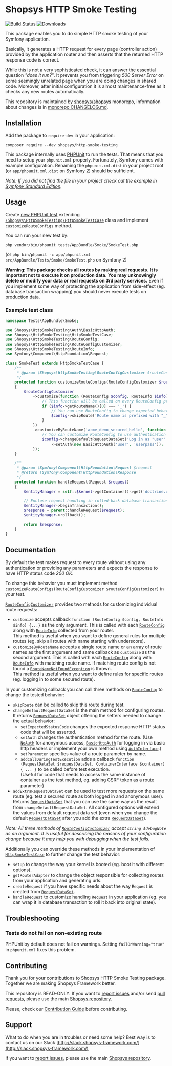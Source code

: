 # Shopsys HTTP Smoke Testing

[![Build Status](https://travis-ci.org/shopsys/http-smoke-testing.svg?branch=master)](https://travis-ci.org/shopsys/http-smoke-testing)
[![Downloads](https://img.shields.io/packagist/dt/shopsys/http-smoke-testing.svg)](https://packagist.org/packages/shopsys/http-smoke-testing)

This package enables you to do simple HTTP smoke testing of your Symfony application.

Basically, it generates a HTTP request for every page (controller action) provided by the application router and then asserts that the returned HTTP response code is correct.

While this is not a very sophisticated check, it can answer the essential question *"does it run?"*.
It prevents you from triggering *500 Server Error* on some seemingly unrelated page when you are doing changes in shared code.
Moreover, after initial configuration it is almost maintenance-free as it checks any new routes automatically.

This repository is maintained by [shopsys/shopsys] monorepo, information about changes is in [monorepo CHANGELOG.md](https://github.com/shopsys/shopsys/blob/master/CHANGELOG.md).

## Installation
Add the package to `require-dev` in your application:
```
composer require --dev shopsys/http-smoke-testing
```

This package internally uses [PHPUnit](https://phpunit.de/) to run the tests.
That means that you need to setup your `phpunit.xml` properly.
Fortunately, Symfony comes with example configuration.
Renaming the `phpunit.xml.dist` in your project root (or `app/phpunit.xml.dist` on Symfony 2) should be sufficient.

*Note: If you did not find the file in your project check out the example in [Symfony Standard Edition](https://github.com/symfony/symfony-standard).*

## Usage
Create [new PHPUnit test](https://phpunit.de/manual/current/en/writing-tests-for-phpunit.html) extending [`\Shopsys\HttpSmokeTesting\HttpSmokeTestCase`](./src/HttpSmokeTestCase.php) class and implement `customizeRouteConfigs` method.

You can run your new test by:

```
php vendor/bin/phpunit tests/AppBundle/Smoke/SmokeTest.php
```

(or `php bin/phpunit -c app/phpunit.xml src/AppBundle/Tests/Smoke/SmokeTest.php` on Symfony 2)

**Warning: This package checks all routes by making real requests.**
**It is important not to execute it on production data.**
**You may unknowingly delete or modify your data or real requests on 3rd party services.**
Even if you implement some way of protecting the application from side-effect (eg. database transaction wrapping) you should never execute tests on production data.

### Example test class
```php
namespace Tests\AppBundle\Smoke;

use Shopsys\HttpSmokeTesting\Auth\BasicHttpAuth;
use Shopsys\HttpSmokeTesting\HttpSmokeTestCase;
use Shopsys\HttpSmokeTesting\RouteConfig;
use Shopsys\HttpSmokeTesting\RouteConfigCustomizer;
use Shopsys\HttpSmokeTesting\RouteInfo;
use Symfony\Component\HttpFoundation\Request;

class SmokeTest extends HttpSmokeTestCase {
    /**
     * @param \Shopsys\HttpSmokeTesting\RouteConfigCustomizer $routeConfigCustomizer
     */
    protected function customizeRouteConfigs(RouteConfigCustomizer $routeConfigCustomizer)
    {
        $routeConfigCustomizer
            ->customize(function (RouteConfig $config, RouteInfo $info) {
                // This function will be called on every RouteConfig provided by RouterAdapter
                if ($info->getRouteName()[0] === '_') {
                    // You can use RouteConfig to change expected behavior or skip testing particular routes
                    $config->skipRoute('Route name is prefixed with "_" meaning internal route.');
                }
            })
            ->customizeByRouteName('acme_demo_secured_hello', function (RouteConfig $config, RouteInfo $info) {
                // You can customize RouteConfig to use authentication for secured routes
                $config->changeDefaultRequestDataSet('Log in as "user".')
                    ->setAuth(new BasicHttpAuth('user', 'userpass'));
            });
    }

    /**
     * @param \Symfony\Component\HttpFoundation\Request $request
     * @return \Symfony\Component\HttpFoundation\Response
     */
    protected function handleRequest(Request $request)
    {
        $entityManager = self::$kernel->getContainer()->get('doctrine.orm.entity_manager');

        // Enclose request handling in rolled-back database transaction to prevent side-effects
        $entityManager->beginTransaction();
        $response = parent::handleRequest($request);
        $entityManager->rollback();

        return $response;
    }
}
```

## Documentation
By default the test makes request to every route without using any authentication or providing any parameters and expects the response to have HTTP status code *200 OK*.

To change this behavior you must implement method `customizeRouteConfigs(RouteConfigCustomizer $routeConfigCustomizer)` in your test.

[`RouteConfigCustomizer`](./src/RouteConfigCustomizer.php) provides two methods for customizing individual route requests:
* `customize` accepts callback `function (RouteConfig $config, RouteInfo $info) {...}` as the only argument.
This is called with each [`RouteConfig`](./src/RouteConfig.php) along with [`RouteInfo`](./src/RouteInfo.php) collected from your router.  
This method is useful when you want to define general rules for multiple routes (eg. skip all routes with name starting with underscore).
* `customizeByRouteName` accepts a single route name or an array of route names as the first argument and same callback as `customize` as the second argument.
This is called with each [`RouteConfig`](./src/RouteConfig.php) along with [`RouteInfo`](./src/RouteInfo.php) with matching route name.
If matching route config is not found a [`RouteNameNotFoundException`](./src/Exception/RouteNameNotFoundException.php) is thrown.  
This method is useful when you want to define rules for specific routes (eg. logging in to some secured route).

In your customizing callback you can call three methods on [`RouteConfig`](./src/RouteConfig.php) to change the tested behavior:
* `skipRoute` can be called to skip this route during test.
* `changeDefaultRequestDataSet` is the main method for configuring routes.
It returns [`RequestDataSet`](./src/RequestDataSet.php) object offering the setters needed to change the actual behavior:
  * `setExpectedStatusCode` changes the expected response HTTP status code that will be asserted.
  * `setAuth` changes the authentication method for the route.
  (Use [`NoAuth`](./src/Auth/NoAuth.php) for anonymous access, [`BasicHttpAuth`](./src/Auth/BasicHttpAuth.php) for logging in via basic http headers
  or implement your own method using [`AuthInterface`](./src/Auth/AuthInterface.php).)
  * `setParameter` specifies value of a route parameter by name.
  * `addCallDuringTestExecution` adds a callback `function (RequestDataSet $requestDataSet, ContainerInterface $container) { ... }` to be called before test execution.  
  (Useful for code that needs to access the same instance of container as the test method, eg. adding CSRF token as a route parameter)
* `addExtraRequestDataSet` can be used to test more requests on the same route (eg. test a secured route as both logged in and anonymous user).
Returns [`RequestDataSet`](./src/RequestDataSet.php) that you can use the same way as the result from `changeDefaultRequestDataSet`.
All configured options will extend the values from default request data set (even when you change the default [`RequestDataSet`](./src/RequestDataSet.php) after you add the extra [`RequestDataSet`](./src/RequestDataSet.php)).

*Note: All three methods of [`RouteConfigCustomizer`](./src/RouteConfigCustomizer.php) accept `string $debugNote` as an argument.*
*It is useful for describing the reasons of your configuration change because it may help you with debugging when the test fails.*

Additionally you can override these methods in your implementation of [`HttpSmokeTestCase`](./src/HttpSmokeTestCase.php) to further change the test behavior:
* `setUp` to change the way your kernel is booted (eg. boot it with different options).
* `getRouterAdapter` to change the object responsible for collecting routes from your application and generating urls.
* `createRequest` if you have specific needs about the way `Request` is created from [`RequestDataSet`](./src/RequestDataSet.php).
* `handleRequest` to customize handling `Request` in your application (eg. you can wrap it in database transaction to roll it back into original state).

## Troubleshooting

### Tests do not fail on non-existing route
PHPUnit by default does not fail on warnings. Setting `failOnWarning="true"` in `phpunit.xml` fixes this problem.

## Contributing
Thank you for your contributions to Shopsys HTTP Smoke Testing package.
Together we are making Shopsys Framework better.

This repository is READ-ONLY.
If you want to [report issues](https://github.com/shopsys/shopsys/issues/new) and/or send [pull requests](https://github.com/shopsys/shopsys/compare),
please use the main [Shopsys repository](https://github.com/shopsys/shopsys).

Please, check our [Contribution Guide](https://github.com/shopsys/shopsys/blob/master/CONTRIBUTING.md) before contributing.

## Support
What to do when you are in troubles or need some help? Best way is to contact us on our Slack [http://slack.shopsys-framework.com/](http://slack.shopsys-framework.com/)

If you want to [report issues](https://github.com/shopsys/shopsys/issues/new), please use the main [Shopsys repository](https://github.com/shopsys/shopsys).

[shopsys/shopsys]:(https://github.com/shopsys/shopsys)
